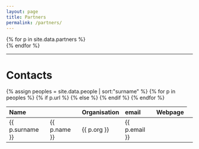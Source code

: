 ```yaml
---
layout: page
title: Partners
permalink: /partners/
---
```



<div class="row">
{% for p in site.data.partners %}
  <div class="col-xs-4 col-md-2">
    <a href="{{ p.url }}" class="thumbnail">
      <img src="{{ "/img/partners/" | append: p.img | prepend: site.baseurl }}" alt="">
    </a>
  </div>
{% endfor %}
</div>

- - - 

# Contacts

<div class="table-responsive">
  <table class="table table-striped">
    <thead>
      <tr>
        <th style="text-align: left">Name</th>
        <th style="text-align: left"></th>
        <th style="text-align: left">Organisation</th>
        <th style="text-align: left">email</th>
        <th style="text-align: left">Webpage</th>
      </tr>
    </thead>
    <tbody>
    {% assign peoples = site.data.people | sort:"surname"  %}
    {% for p in peoples %}
      <tr>
        <td style="text-align: left">{{ p.surname }}</td>
        <td style="text-align: left">{{ p.name }}</td>
        <td style="text-align: left">{{ p.org }}</td>
        <td style="text-align: left">{{ p.email }}</td>
      {% if p.url %}
        <td style="text-align: left"><a href="{{ p.url }}"><i class="fa fa-external-link"></i></a></td>
      {% else %}
        <td style="text-align: left"></td>
      {% endif %}
      </tr>
    {% endfor %}
    </tbody>  
  </table>
</div>


